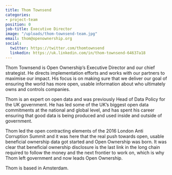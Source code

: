 ```yaml
---
title: Thom Townsend
categories:
- project-team
position: 0
job-title: Executive Director
image: "/uploads/thom-townsend-team.jpg"
email: thom@openownership.org
social:
  twitter: https://twitter.com/thomtownsend
  linkedin: https://uk.linkedin.com/in/thom-townsend-64637a18
---
```


Thom Townsend is Open Ownership’s Executive Director and our chief strategist. He directs implementation efforts and works with our partners to maximise our impact. His focus is on making sure that we deliver our goal of ensuring the world has more open, usable information about who ultimately owns and controls companies.

Thom is an expert on open data and was previously Head of Data Policy for the UK government. He has led some of the UK’s biggest open data commitments at the national and global level, and has spent his career ensuring that good data is being produced and used inside and outside of government.

Thom led the open contracting elements of the 2016 London Anti Corruption Summit and it was here that the real push towards open, usable beneficial ownership data got started and Open Ownership was born. It was clear that beneficial ownership disclosure is the last link in the long chain required to follow the money and the next frontier to work on, which is why Thom left government and now leads Open Ownership.

Thom is based in Amsterdam.
